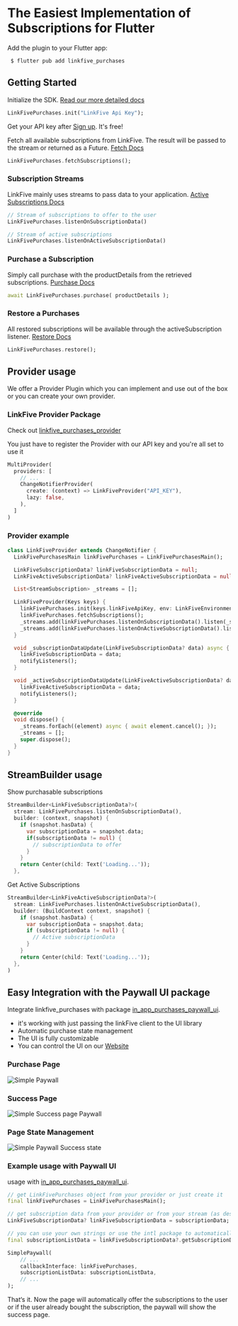 # The Easiest Implementation of Subscriptions for Flutter

Add the plugin to your Flutter app:

```
 $ flutter pub add linkfive_purchases
```

## Getting Started

Initialize the SDK. [Read our more detailed docs](https://www.linkfive.io/docs/flutter/initializing/)

```dart
LinkFivePurchases.init("LinkFive Api Key");
```

Get your API key after [Sign up](https://app.linkfive.io/sign-up?utm_source=flutter). It's free!

Fetch all available subscriptions from LinkFive. The result will be passed to the stream or returned as a Future. [Fetch Docs](https://www.linkfive.io/docs/flutter/show-subscription-offer/)

```dart
LinkFivePurchases.fetchSubscriptions();
```

### Subscription Streams

LinkFive mainly uses streams to pass data to your application. [Active Subscriptions Docs](https://www.linkfive.io/docs/flutter/get-all-active-subscriptions/)

```dart
// Stream of subscriptions to offer to the user
LinkFivePurchases.listenOnSubscriptionData()

// Stream of active subscriptions
LinkFivePurchases.listenOnActiveSubscriptionData()
```

### Purchase a Subscription

Simply call purchase with the productDetails from the retrieved subscriptions. [Purchase Docs](https://www.linkfive.io/docs/flutter/make-a-purchase/)

```dart
await LinkFivePurchases.purchase( productDetails );
```

### Restore a Purchases

All restored subscriptions will be available through the activeSubscription listener. [Restore Docs](https://www.linkfive.io/docs/flutter/restore-a-purchase/)

```dart
LinkFivePurchases.restore();
```

## Provider usage
We offer a Provider Plugin which you can implement and use out of the box or you can create your own provider.

### LinkFive Provider Package
Check out [linkfive_purchases_provider](https://pub.dev/packages/linkfive_purchases_provider)

You just have to register the Provider with our API key and you're all set to use it
```dart
MultiProvider(
  providers: [
    // ...
    ChangeNotifierProvider(
      create: (context) => LinkFiveProvider("API_KEY"),
      lazy: false,
    ),
  ]
)
```

### Provider example

```dart
class LinkFiveProvider extends ChangeNotifier {
  LinkFivePurchasesMain linkFivePurchases = LinkFivePurchasesMain();

  LinkFiveSubscriptionData? linkFiveSubscriptionData = null;
  LinkFiveActiveSubscriptionData? linkFiveActiveSubscriptionData = null;

  List<StreamSubscription> _streams = [];

  LinkFiveProvider(Keys keys) {
    linkFivePurchases.init(keys.linkFiveApiKey, env: LinkFiveEnvironment.STAGING);
    linkFivePurchases.fetchSubscriptions();
    _streams.add(linkFivePurchases.listenOnSubscriptionData().listen(_subscriptionDataUpdate));
    _streams.add(linkFivePurchases.listenOnActiveSubscriptionData().listen(_activeSubscriptionDataUpdate));
  }

  void _subscriptionDataUpdate(LinkFiveSubscriptionData? data) async {
    linkFiveSubscriptionData = data;
    notifyListeners();
  }

  void _activeSubscriptionDataUpdate(LinkFiveActiveSubscriptionData? data) {
    linkFiveActiveSubscriptionData = data;
    notifyListeners();
  }

  @override
  void dispose() {
    _streams.forEach((element) async { await element.cancel(); });
    _streams = [];
    super.dispose();
  }
}
```

## StreamBuilder usage

Show purchasable subscriptions

```dart
StreamBuilder<LinkFiveSubscriptionData?>(
  stream: LinkFivePurchases.listenOnSubscriptionData(),
  builder: (context, snapshot) {
    if (snapshot.hasData) {
      var subscriptionData = snapshot.data;
      if(subscriptionData != null) {
        // subscriptionData to offer
      }
    }
    return Center(child: Text('Loading...'));
  },
```

Get Active Subscriptions

```dart
StreamBuilder<LinkFiveActiveSubscriptionData?>(
  stream: LinkFivePurchases.listenOnActiveSubscriptionData(),
  builder: (BuildContext context, snapshot) {
    if (snapshot.hasData) {
      var subscriptionData = snapshot.data;
      if (subscriptionData != null) {
        // Active subscriptionData
      }
    }
    return Center(child: Text('Loading...'));
  },
)
```

## Easy Integration with the Paywall UI package

Integrate linkfive_purchases with package [in_app_purchases_paywall_ui](https://pub.dev/packages/in_app_purchases_paywall_ui).

* it's working with just passing the linkFive client to the UI library
* Automatic purchase state management
* The UI is fully customizable
* You can control the UI on our [Website](https://www.linkfive.io)

### Purchase Page

<img src="https://raw.githubusercontent.com/LinkFive/flutter-purchases-sdk/master/resources/simple_paywall_design.png" alt="Simple Paywall"/>

### Success Page

<img src="https://raw.githubusercontent.com/LinkFive/flutter-purchases-sdk/master/resources/simple_paywall_design_success.png" alt="Simple Success page Paywall"/>

### Page State Management

<img src="https://raw.githubusercontent.com/LinkFive/flutter-purchases-sdk/master/resources/state_management_control.gif" alt="Simple Paywall Success state"/>

### Example usage with Paywall UI
usage with [in_app_purchases_paywall_ui](https://pub.dev/packages/in_app_purchases_paywall_ui).

```dart
// get LinkFivePurchases object from your provider or just create it
final linkFivePurchases = LinkFivePurchasesMain();

// get subscription data from your provider or from your stream (as described above)
LinkFiveSubscriptionData? linkFiveSubscriptionData = subscriptionData;

// you can use your own strings or use the intl package to automatically generate the subscription strings
final subscriptionListData = linkFiveSubscriptionData?.getSubscriptionData(context: context) ?? []

SimplePaywall(
    // ...
    callbackInterface: linkFivePurchases,
    subscriptionListData: subscriptionListData,
    // ...
);
```

That‘s it. Now the page will automatically offer the subscriptions to the user or if the user already bought the subscription, the paywall will show the success page.
